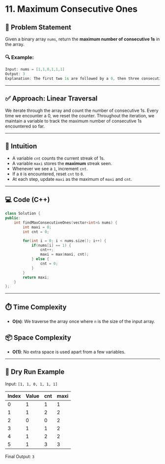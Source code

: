 # 11. Maximum Consecutive Ones

## 🧩 Problem Statement

Given a binary array `nums`, return the **maximum number of consecutive 1s** in the array.

### 🔍 Example:
```cpp
Input: nums = [1,1,0,1,1,1]
Output: 3
Explanation: The first two 1s are followed by a 0, then three consecutive 1s follow, which is the maximum.
```

---

## ✅ Approach: Linear Traversal

We iterate through the array and count the number of consecutive 1s. Every time we encounter a 0, we reset the counter. Throughout the iteration, we maintain a variable to track the maximum number of consecutive 1s encountered so far.

---

## 🔑 Intuition

- A variable `cnt` counts the current streak of 1s.
- A variable `maxi` stores the **maximum** streak seen.
- Whenever we see a `1`, increment `cnt`.
- If a `0` is encountered, reset `cnt` to `0`.
- At each step, update `maxi` as the maximum of `maxi` and `cnt`.

---

## 💻 Code (C++)

```cpp
class Solution {
public:
    int findMaxConsecutiveOnes(vector<int>& nums) {
        int maxi = 0;
        int cnt = 0;

        for(int i = 0; i < nums.size(); i++) {
            if(nums[i] == 1) {
                cnt++;
                maxi = max(maxi, cnt);
            } else {
                cnt = 0;
            }
        }
        return maxi;
    }
};
```

---

## ⏱️ Time Complexity

- **O(n)**: We traverse the array once where `n` is the size of the input array.

## 📦 Space Complexity

- **O(1)**: No extra space is used apart from a few variables.

---

## 🧠 Dry Run Example

Input: `[1, 1, 0, 1, 1, 1]`

| Index | Value | cnt | maxi |
|-------|-------|-----|------|
| 0     | 1     | 1   | 1    |
| 1     | 1     | 2   | 2    |
| 2     | 0     | 0   | 2    |
| 3     | 1     | 1   | 2    |
| 4     | 1     | 2   | 2    |
| 5     | 1     | 3   | 3    |

Final Output: `3`

